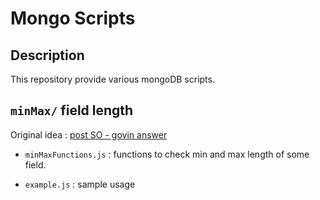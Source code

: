 Mongo Scripts
=============

## Description

This repository provide various mongoDB scripts.


## `minMax/` field length

Original idea : [post SO - govin answer](https://stackoverflow.com/questions/26395422/how-to-find-longest-and-shortest-length-of-a-value-for-a-field-in-mongodb)

 - `minMaxFunctions.js` : functions to check min and max length of some field.
 
 - `example.js` : sample usage
 